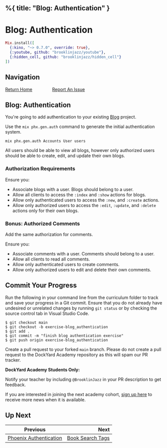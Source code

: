 %{
  title: "Blog: Authentication"
}
---
# Blog: Authentication

```elixir
Mix.install([
  {:kino, "~> 0.7.0", override: true},
  {:youtube, github: "brooklinjazz/youtube"},
  {:hidden_cell, github: "brooklinjazz/hidden_cell"}
])
```

## Navigation

[Return Home](../start.livemd)<span style="padding: 0 30px"></span>
[Report An Issue](https://github.com/DockYard-Academy/beta_curriculum/issues/new?assignees=&labels=&template=issue.md&title=)

## Blog: Authentication

You're going to add authentication to your existing [Blog](./blog_setup.livemd) project.

Use the `mix phx.gen.auth` command to generate the initial authentication system.

```
mix phx.gen.auth Accounts User users
```

All users should be able to view all blogs, however only authorized users should be able to create, edit, and update their own blogs.

<!-- livebook:{"break_markdown":true} -->

### Authorization Requirements

Ensure you:

* Associate blogs with a user. Blogs should belong to a user.
* Allow all clients to access the `:index` and `:show` actions for blogs.
* Allow only authenticated users to access the `:new`, and `:create` actions.
* Allow only authorized users to access the `:edit`, `:update`, and `:delete` actions only for their own blogs.

<!-- livebook:{"break_markdown":true} -->

### Bonus: Authorized Comments

Add the same authorization for comments.

Ensure you:

* Associate comments with a user. Comments should belong to a user.
* Allow all clients to read all comments.
* Allow only authenticated users to create comments.
* Allow only authorized users to edit and delete their own comments.

## Commit Your Progress

Run the following in your command line from the curriculum folder to track and save your progress in a Git commit.
Ensure that you do not already have undesired or unrelated changes by running `git status` or by checking the source control tab in Visual Studio Code.

```
$ git checkout main
$ git checkout -b exercise-blog_authentication
$ git add .
$ git commit -m "finish blog authentication exercise"
$ git push origin exercise-blog_authentication
```

Create a pull request to your forked `main` branch. Please do not create a pull request to the DockYard Academy repository as this will spam our PR tracker.

**DockYard Academy Students Only:**

Notify your teacher by including `@BrooklinJazz` in your PR description to get feedback.

If you are interested in joining the next academy cohort, [sign up here](https://academy.dockyard.com/) to receive more news when it is available.

## Up Next

| Previous                                                           | Next                                                   |
| ------------------------------------------------------------------ | -----------------------------------------------------: |
| [Phoenix Authentication](../reading/phoenix_authentication.livemd) | [Book Search Tags](../reading/book_search_tags.livemd) |

